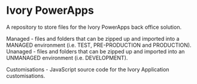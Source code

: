# Ivory PowerApps
A repository to store files for the Ivory PowerApps back office solution.

Managed - files and folders that can be zipped up and imported into a MANAGED environment (i.e. TEST, PRE-PRODUCTION and PRODUCTION).
Unanaged - files and folders that can be zipped up and imported into an UNMANAGED environment (i.e. DEVELOPMENT).

Customisations - JavaScript source code for the Ivory Application customisations.